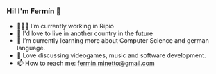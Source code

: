 ### Hi! I'm Fermín 👋

<!--
**ferminmine/ferminmine** is a ✨ _special_ ✨ repository because its `README.md` (this file) appears on your GitHub profile.

Here are some ideas to get you started:
-->
- 👨🏻‍💻 I’m currently working in Ripio
- 🛫 I'd love to live in another country in the future
- 🌱 I’m currently learning more about Computer Science and german language.
- 💬 Love discussing videogames, music and software development.
- 📫 How to reach me: fermin.minetto@gmail.com
